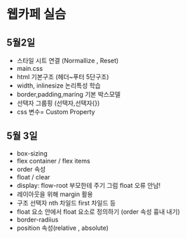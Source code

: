 # 웹카페 실슴

## 5월2일

- 스타일 시트 연결 (Normallize , Reset)
- main.css
- html 기본구조 (헤더~푸터 5단구조)
- width, inlinesize 논리특성 학습
- border,padding,maring 기본 박스모델
- 선택자 그룹핑 (선택자,선택자{})
- css 변수= Custom Property

## 5월 3일

- box-sizing
- flex container / flex items
- order 속성
- float / clear
- display: flow-root 부모한테 주기 그럼 float 오류 안남!
- 레이아웃을 위해 margin 활용
- 구조 선택자 nth 차일드 first 차일드 등
- float 요소 안에서 float 요소로 정의하기 (order 속성 흉내 내기)
- border-radiius
- position 속성(relative , absolute)
